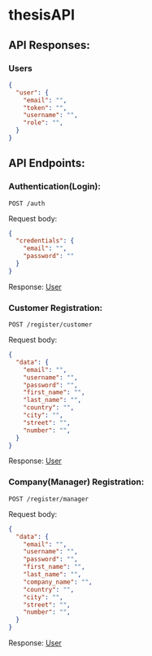 # thesisAPI

## API Responses:

### Users

```JSON
{
  "user": {
    "email": "",
    "token": "",
    "username": "",
    "role": "",
  }
}
```


## API Endpoints:

### Authentication(Login):

`POST /auth`

Request body:
```JSON
{
  "credentials": {
    "email": "",
    "password": ""
  }
}
```

Response: [User](#users)


### Customer Registration:

`POST /register/customer`

Request body:
```JSON
{
  "data": {
    "email": "",
    "username": "",
    "password": "",
    "first_name": "",
    "last_name": "",
    "country": "",
    "city": "",
    "street": "",
    "number": "",
  }
}
```

Response: [User](#users)


### Company(Manager) Registration:

`POST /register/manager`

Request body:
```JSON
{
  "data": {
    "email": "",
    "username": "",
    "password": "",
    "first_name": "",
    "last_name": "",
    "company_name": "",
    "country": "",
    "city": "",
    "street": "",
    "number": "",
  }
}
```

Response: [User](#users)

